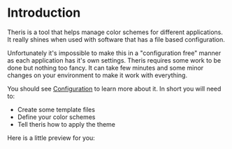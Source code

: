 # Introduction

Theris is a tool that helps manage color schemes for different applications. It really shines when used with
software that has a file based configuration.

Unfortunately it's impossible to make this in a "configuration free" manner as each application has it's own settings. Theris requires some work
to be done but nothing too fancy. It can take few minutes and some minor changes on your environment to make it work with everything.

You should see [Configuration](/config.md) to learn more about it. In short you will need to:

- Create some template files
- Define your color schemes
- Tell theris how to apply the theme

Here is a little preview for you:
